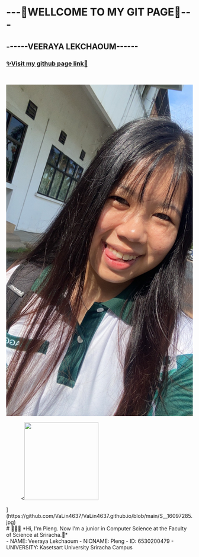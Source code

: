 # ---💖WELLCOME TO MY GIT PAGE💖---
## ------VEERAYA LEKCHAOUM------
### [✨Visit my github page link🌸](https://valin4637.github.io/)
<br>

![It's ME!!!](https://github.com/VaLin4637/VaLin4637.github.io/blob/main/S__16097285.jpg)
<figure>
    <<img src="[S__16097285.jpg" width="200" height="210">
</figure>](https://github.com/VaLin4637/VaLin4637.github.io/blob/main/S__16097285.jpg)

<br>
# 💖💖💖
*Hi, I'm Pleng. Now I'm a junior in Computer Science at the Faculty of Science at Sriracha.🍡*
<br>
- NAME: Veeraya Lekchaoum
- NICNAME: Pleng
- ID: 6530200479
- UNIVERSITY: Kasetsart University Sriracha Campus


